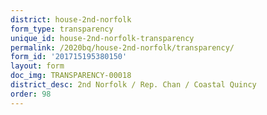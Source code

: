 ```yaml
---
district: house-2nd-norfolk
form_type: transparency
unique_id: house-2nd-norfolk-transparency
permalink: /2020bq/house-2nd-norfolk/transparency/
form_id: '201715195380150'
layout: form
doc_img: TRANSPARENCY-00018
district_desc: 2nd Norfolk / Rep. Chan / Coastal Quincy
order: 98
---
```

